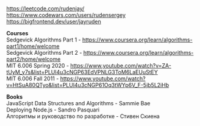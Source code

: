 <br>https://leetcode.com/rudenjay/
<br>https://www.codewars.com/users/rudensergey
<br>https://bigfrontend.dev/user/jayruden

<b>Courses</b>
<br>Sedgevick Algorithms Part 1 - https://www.coursera.org/learn/algorithms-part1/home/welcome
<br>Sedgevick Algorithms Part 2 - https://www.coursera.org/learn/algorithms-part2/home/welcome
<br>MIT 6.006 Spring 2020 - https://www.youtube.com/watch?v=ZA-tUyM_y7s&list=PLUl4u3cNGP63EdVPNLG3ToM6LaEUuStEY
<br>MIT 6.006 Fall 2011 - https://www.youtube.com/watch?v=HtSuA80QTyo&list=PLUl4u3cNGP61Oq3tWYp6V_F-5jb5L2iHb

<b>Books</b>
<br>JavaScript Data Structures and Algorithms - Sammie Bae
<br>Deploying Node.js - Sandro Pasquari
<br>Алгоритмы и руководство по разработке - Стивен Скиена

